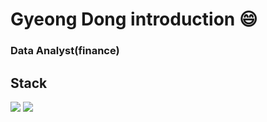 # Gyeong Dong introduction 😄
### Data Analyst(finance)


## Stack 
<img src="https://img.shields.io/badge/Python-3766AB?style=flat-square&logo=Python&logoColor=black"/>
<img src="https://img.shields.io/badge/R-276DC3?style=flat-square&logo=R&logoColor=red"/>


<!--
**gyeongdong13/gyeongdong13** is a ✨ _special_ ✨ repository because its `README.md` (this file) appears on your GitHub profile.

Here are some ideas to get you started:

- 🔭 I’m currently working on ...
- 🌱 I’m currently learning ...
- 👯 I’m looking to collaborate on ...
- 🤔 I’m looking for help with ...
- 💬 Ask me about ...
- 📫 How to reach me: ...
- 😄 Pronouns: ...
- ⚡ Fun fact: ...
-->
